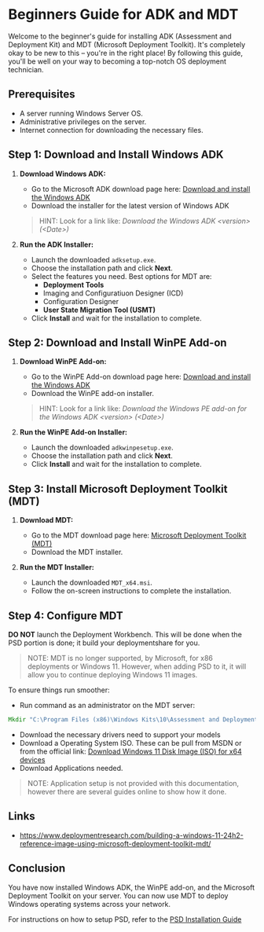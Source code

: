 
# Beginners Guide for ADK and MDT

Welcome to the beginner's guide for installing ADK (Assessment and Deployment Kit) and MDT (Microsoft Deployment Toolkit). It's completely okay to be new to this – you're in the right place! By following this guide, you'll be well on your way to becoming a top-notch OS deployment technician.

## Prerequisites

- A server running Windows Server OS.
- Administrative privileges on the server.
- Internet connection for downloading the necessary files.

## Step 1: Download and Install Windows ADK

1. **Download Windows ADK:**
   - Go to the Microsoft ADK download page here: [Download and install the Windows ADK](https://learn.microsoft.com/en-us/windows-hardware/get-started/adk-install)
   - Download the installer for the latest version of Windows ADK
   > HINT: Look for a link like: _Download the Windows ADK \<version\> (\<Date\>)_

2. **Run the ADK Installer:**
   - Launch the downloaded `adksetup.exe`.
   - Choose the installation path and click **Next**.
   - Select the features you need. Best options for MDT are:
     - **Deployment Tools**
     - Imaging and Configuratiuon Designer (ICD)
     - Configuration Designer
     - **User State Migration Tool (USMT)**
   - Click **Install** and wait for the installation to complete.

## Step 2: Download and Install WinPE Add-on

1. **Download WinPE Add-on:**
   - Go to the WinPE Add-on download page here: [Download and install the Windows ADK](https://learn.microsoft.com/en-us/windows-hardware/get-started/adk-install)
   - Download the WinPE add-on installer.
   > HINT: Look for a link like: _Download the Windows PE add-on for the Windows ADK \<version\> (\<Date\>)_

2. **Run the WinPE Add-on Installer:**
   - Launch the downloaded `adkwinpesetup.exe`.
   - Choose the installation path and click **Next**.
   - Click **Install** and wait for the installation to complete.

## Step 3: Install Microsoft Deployment Toolkit (MDT)

1. **Download MDT:**
   - Go to the MDT download page here: [Microsoft Deployment Toolkit (MDT)](https://www.microsoft.com/en-us/download/details.aspx?id=54259)
   - Download the MDT installer.

2. **Run the MDT Installer:**
   - Launch the downloaded `MDT_x64.msi`.
   - Follow the on-screen instructions to complete the installation.

## Step 4: Configure MDT

**DO NOT** launch the Deployment Workbench. This will be done when the PSD portion is done; it build your deploymentshare for you.

>NOTE: MDT is no longer supported, by Microsoft, for x86 deployments or Windows 11. However, when adding PSD to it, it will allow you to continue deploying Windows 11 images.

To ensure things run smoother:

- Run command as an administrator on the MDT server:

```cmd
Mkdir "C:\Program Files (x86)\Windows Kits\10\Assessment and Deployment Kit\Windows Preinstallation Environment\x86\WinPE_OCs"
```
- Download the necessary drivers need to support your models
- Download a Operating System ISO. These can be pull from MSDN or from the official link: [Download Windows 11 Disk Image (ISO) for x64 devices](https://www.microsoft.com/en-us/software-download/windows11?ISO&msockid=1a583ca89d6d67bd32e8289a9c446670)
- Download Applications needed.
>NOTE: Application setup is not provided with this documentation, however there are several guides online to show how it done.

## Links

- https://www.deploymentresearch.com/building-a-windows-11-24h2-reference-image-using-microsoft-deployment-toolkit-mdt/

## Conclusion

You have now installed Windows ADK, the WinPE add-on, and the Microsoft Deployment Toolkit on your server. You can now use MDT to deploy Windows operating systems across your network.

For instructions on how to setup PSD, refer to the [PSD Installation Guide](./PowerShell%20Deployment%20-%20Installation%20Guide.md)
